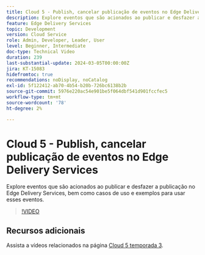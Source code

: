 ```yaml
---
title: Cloud 5 - Publish, cancelar publicação de eventos no Edge Delivery Services
description: Explore eventos que são acionados ao publicar e desfazer a publicação no Edge Delivery Services, bem como casos de uso e exemplos para usar esses eventos.
feature: Edge Delivery Services
topic: Development
version: Cloud Service
role: Admin, Developer, Leader, User
level: Beginner, Intermediate
doc-type: Technical Video
duration: 239
last-substantial-update: 2024-03-05T00:00:00Z
jira: KT-15083
hidefromtoc: true
recommendations: noDisplay, noCatalog
exl-id: 5f122412-ab70-4b54-b20b-726bc6138b2b
source-git-commit: 5976e220ac54e901be5f064dbf541d901fccfec5
workflow-type: tm+mt
source-wordcount: '78'
ht-degree: 2%

---
```


# Cloud 5 - Publish, cancelar publicação de eventos no Edge Delivery Services

Explore eventos que são acionados ao publicar e desfazer a publicação no Edge Delivery Services, bem como casos de uso e exemplos para usar esses eventos.

>[!VIDEO](https://video.tv.adobe.com/v/3427681?learn=on)

## Recursos adicionais

Assista a vídeos relacionados na página [Cloud 5 temporada 3](../cloud5-season-3.md).
